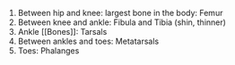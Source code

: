 1) Between hip and knee: largest bone in the body: Femur
2) Between knee and ankle: Fibula and Tibia (shin, thinner)
3) Ankle [[Bones]]: Tarsals
4) Between ankles and toes: Metatarsals
5) Toes: Phalanges